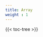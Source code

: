 ```yaml
---
title: Array
weight : 1
---
```




<!-- spellchecker-disable -->

{{< toc-tree >}}

<!-- spellchecker-enable